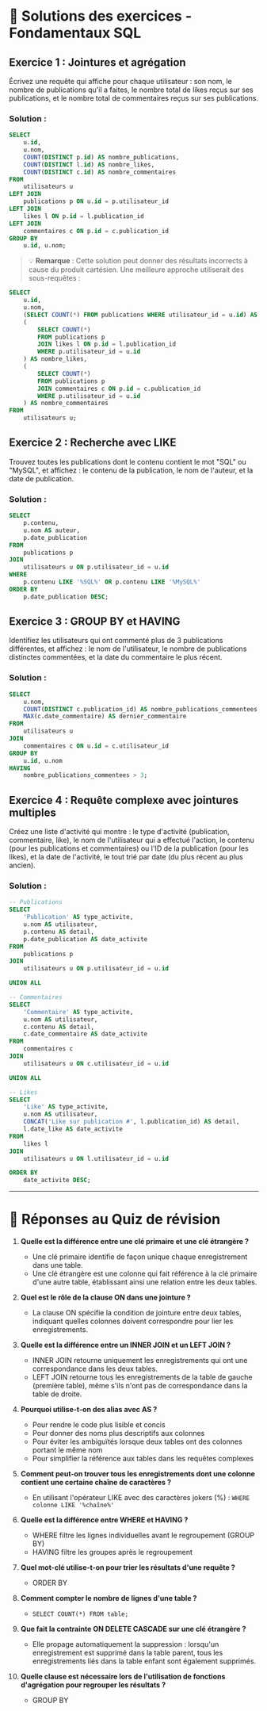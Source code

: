 # 📝 Solutions des exercices - Fondamentaux SQL

## Exercice 1 : Jointures et agrégation

Écrivez une requête qui affiche pour chaque utilisateur : son nom, le nombre de publications qu'il a faites, le nombre total de likes reçus sur ses publications, et le nombre total de commentaires reçus sur ses publications.

### Solution :
```sql
SELECT 
    u.id,
    u.nom,
    COUNT(DISTINCT p.id) AS nombre_publications,
    COUNT(DISTINCT l.id) AS nombre_likes,
    COUNT(DISTINCT c.id) AS nombre_commentaires
FROM 
    utilisateurs u
LEFT JOIN 
    publications p ON u.id = p.utilisateur_id
LEFT JOIN 
    likes l ON p.id = l.publication_id
LEFT JOIN 
    commentaires c ON p.id = c.publication_id
GROUP BY 
    u.id, u.nom;
```

> 💡 **Remarque** : Cette solution peut donner des résultats incorrects à cause du produit cartésien. Une meilleure approche utiliserait des sous-requêtes :

```sql
SELECT 
    u.id,
    u.nom,
    (SELECT COUNT(*) FROM publications WHERE utilisateur_id = u.id) AS nombre_publications,
    (
        SELECT COUNT(*) 
        FROM publications p
        JOIN likes l ON p.id = l.publication_id
        WHERE p.utilisateur_id = u.id
    ) AS nombre_likes,
    (
        SELECT COUNT(*) 
        FROM publications p
        JOIN commentaires c ON p.id = c.publication_id
        WHERE p.utilisateur_id = u.id
    ) AS nombre_commentaires
FROM 
    utilisateurs u;
```

## Exercice 2 : Recherche avec LIKE

Trouvez toutes les publications dont le contenu contient le mot "SQL" ou "MySQL", et affichez : le contenu de la publication, le nom de l'auteur, et la date de publication.

### Solution :
```sql
SELECT 
    p.contenu,
    u.nom AS auteur,
    p.date_publication
FROM 
    publications p
JOIN 
    utilisateurs u ON p.utilisateur_id = u.id
WHERE 
    p.contenu LIKE '%SQL%' OR p.contenu LIKE '%MySQL%'
ORDER BY 
    p.date_publication DESC;
```

## Exercice 3 : GROUP BY et HAVING

Identifiez les utilisateurs qui ont commenté plus de 3 publications différentes, et affichez : le nom de l'utilisateur, le nombre de publications distinctes commentées, et la date du commentaire le plus récent.

### Solution :
```sql
SELECT 
    u.nom,
    COUNT(DISTINCT c.publication_id) AS nombre_publications_commentees,
    MAX(c.date_commentaire) AS dernier_commentaire
FROM 
    utilisateurs u
JOIN 
    commentaires c ON u.id = c.utilisateur_id
GROUP BY 
    u.id, u.nom
HAVING 
    nombre_publications_commentees > 3;
```

## Exercice 4 : Requête complexe avec jointures multiples

Créez une liste d'activité qui montre : le type d'activité (publication, commentaire, like), le nom de l'utilisateur qui a effectué l'action, le contenu (pour les publications et commentaires) ou l'ID de la publication (pour les likes), et la date de l'activité, le tout trié par date (du plus récent au plus ancien).

### Solution :
```sql
-- Publications
SELECT 
    'Publication' AS type_activite,
    u.nom AS utilisateur,
    p.contenu AS detail,
    p.date_publication AS date_activite
FROM 
    publications p
JOIN 
    utilisateurs u ON p.utilisateur_id = u.id

UNION ALL

-- Commentaires
SELECT 
    'Commentaire' AS type_activite,
    u.nom AS utilisateur,
    c.contenu AS detail,
    c.date_commentaire AS date_activite
FROM 
    commentaires c
JOIN 
    utilisateurs u ON c.utilisateur_id = u.id

UNION ALL

-- Likes
SELECT 
    'Like' AS type_activite,
    u.nom AS utilisateur,
    CONCAT('Like sur publication #', l.publication_id) AS detail,
    l.date_like AS date_activite
FROM 
    likes l
JOIN 
    utilisateurs u ON l.utilisateur_id = u.id

ORDER BY 
    date_activite DESC;
```

---

# 🧠 Réponses au Quiz de révision

1. **Quelle est la différence entre une clé primaire et une clé étrangère ?**
    - Une clé primaire identifie de façon unique chaque enregistrement dans une table.
    - Une clé étrangère est une colonne qui fait référence à la clé primaire d'une autre table, établissant ainsi une relation entre les deux tables.

2. **Quel est le rôle de la clause ON dans une jointure ?**
    - La clause ON spécifie la condition de jointure entre deux tables, indiquant quelles colonnes doivent correspondre pour lier les enregistrements.

3. **Quelle est la différence entre un INNER JOIN et un LEFT JOIN ?**
    - INNER JOIN retourne uniquement les enregistrements qui ont une correspondance dans les deux tables.
    - LEFT JOIN retourne tous les enregistrements de la table de gauche (première table), même s'ils n'ont pas de correspondance dans la table de droite.

4. **Pourquoi utilise-t-on des alias avec AS ?**
    - Pour rendre le code plus lisible et concis
    - Pour donner des noms plus descriptifs aux colonnes
    - Pour éviter les ambiguïtés lorsque deux tables ont des colonnes portant le même nom
    - Pour simplifier la référence aux tables dans les requêtes complexes

5. **Comment peut-on trouver tous les enregistrements dont une colonne contient une certaine chaîne de caractères ?**
    - En utilisant l'opérateur LIKE avec des caractères jokers (%) : `WHERE colonne LIKE '%chaîne%'`

6. **Quelle est la différence entre WHERE et HAVING ?**
    - WHERE filtre les lignes individuelles avant le regroupement (GROUP BY)
    - HAVING filtre les groupes après le regroupement

7. **Quel mot-clé utilise-t-on pour trier les résultats d'une requête ?**
    - ORDER BY

8. **Comment compter le nombre de lignes d'une table ?**
    - `SELECT COUNT(*) FROM table;`

9. **Que fait la contrainte ON DELETE CASCADE sur une clé étrangère ?**
    - Elle propage automatiquement la suppression : lorsqu'un enregistrement est supprimé dans la table parent, tous les enregistrements liés dans la table enfant sont également supprimés.

10. **Quelle clause est nécessaire lors de l'utilisation de fonctions d'agrégation pour regrouper les résultats ?**
    - GROUP BY